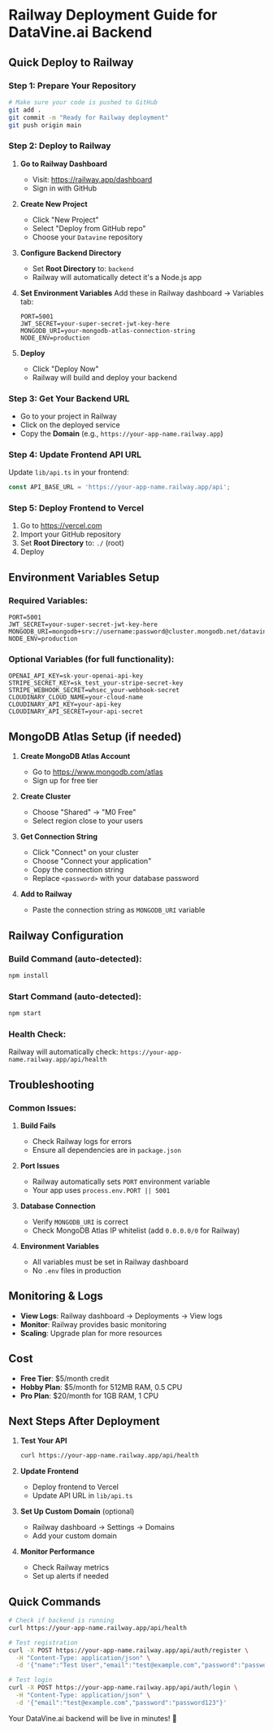 # Railway Deployment Guide for DataVine.ai Backend

## Quick Deploy to Railway

### Step 1: Prepare Your Repository
```bash
# Make sure your code is pushed to GitHub
git add .
git commit -m "Ready for Railway deployment"
git push origin main
```

### Step 2: Deploy to Railway

1. **Go to Railway Dashboard**
   - Visit: https://railway.app/dashboard
   - Sign in with GitHub

2. **Create New Project**
   - Click "New Project"
   - Select "Deploy from GitHub repo"
   - Choose your `Datavine` repository

3. **Configure Backend Directory**
   - Set **Root Directory** to: `backend`
   - Railway will automatically detect it's a Node.js app

4. **Set Environment Variables**
   Add these in Railway dashboard → Variables tab:
   ```
   PORT=5001
   JWT_SECRET=your-super-secret-jwt-key-here
   MONGODB_URI=your-mongodb-atlas-connection-string
   NODE_ENV=production
   ```

5. **Deploy**
   - Click "Deploy Now"
   - Railway will build and deploy your backend

### Step 3: Get Your Backend URL
- Go to your project in Railway
- Click on the deployed service
- Copy the **Domain** (e.g., `https://your-app-name.railway.app`)

### Step 4: Update Frontend API URL
Update `lib/api.ts` in your frontend:
```typescript
const API_BASE_URL = 'https://your-app-name.railway.app/api';
```

### Step 5: Deploy Frontend to Vercel
1. Go to https://vercel.com
2. Import your GitHub repository
3. Set **Root Directory** to: `./` (root)
4. Deploy

## Environment Variables Setup

### Required Variables:
```
PORT=5001
JWT_SECRET=your-super-secret-jwt-key-here
MONGODB_URI=mongodb+srv://username:password@cluster.mongodb.net/datavine
NODE_ENV=production
```

### Optional Variables (for full functionality):
```
OPENAI_API_KEY=sk-your-openai-api-key
STRIPE_SECRET_KEY=sk_test_your-stripe-secret-key
STRIPE_WEBHOOK_SECRET=whsec_your-webhook-secret
CLOUDINARY_CLOUD_NAME=your-cloud-name
CLOUDINARY_API_KEY=your-api-key
CLOUDINARY_API_SECRET=your-api-secret
```

## MongoDB Atlas Setup (if needed)

1. **Create MongoDB Atlas Account**
   - Go to https://www.mongodb.com/atlas
   - Sign up for free tier

2. **Create Cluster**
   - Choose "Shared" → "M0 Free"
   - Select region close to your users

3. **Get Connection String**
   - Click "Connect" on your cluster
   - Choose "Connect your application"
   - Copy the connection string
   - Replace `<password>` with your database password

4. **Add to Railway**
   - Paste the connection string as `MONGODB_URI` variable

## Railway Configuration

### Build Command (auto-detected):
```bash
npm install
```

### Start Command (auto-detected):
```bash
npm start
```

### Health Check:
Railway will automatically check: `https://your-app-name.railway.app/api/health`

## Troubleshooting

### Common Issues:

1. **Build Fails**
   - Check Railway logs for errors
   - Ensure all dependencies are in `package.json`

2. **Port Issues**
   - Railway automatically sets `PORT` environment variable
   - Your app uses `process.env.PORT || 5001`

3. **Database Connection**
   - Verify `MONGODB_URI` is correct
   - Check MongoDB Atlas IP whitelist (add `0.0.0.0/0` for Railway)

4. **Environment Variables**
   - All variables must be set in Railway dashboard
   - No `.env` files in production

## Monitoring & Logs

- **View Logs**: Railway dashboard → Deployments → View logs
- **Monitor**: Railway provides basic monitoring
- **Scaling**: Upgrade plan for more resources

## Cost
- **Free Tier**: $5/month credit
- **Hobby Plan**: $5/month for 512MB RAM, 0.5 CPU
- **Pro Plan**: $20/month for 1GB RAM, 1 CPU

## Next Steps After Deployment

1. **Test Your API**
   ```bash
   curl https://your-app-name.railway.app/api/health
   ```

2. **Update Frontend**
   - Deploy frontend to Vercel
   - Update API URL in `lib/api.ts`

3. **Set Up Custom Domain** (optional)
   - Railway dashboard → Settings → Domains
   - Add your custom domain

4. **Monitor Performance**
   - Check Railway metrics
   - Set up alerts if needed

## Quick Commands

```bash
# Check if backend is running
curl https://your-app-name.railway.app/api/health

# Test registration
curl -X POST https://your-app-name.railway.app/api/auth/register \
  -H "Content-Type: application/json" \
  -d '{"name":"Test User","email":"test@example.com","password":"password123"}'

# Test login
curl -X POST https://your-app-name.railway.app/api/auth/login \
  -H "Content-Type: application/json" \
  -d '{"email":"test@example.com","password":"password123"}'
```

Your DataVine.ai backend will be live in minutes! 🚀 